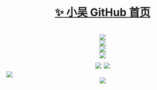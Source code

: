 <h1 align="center">
 <a href="https://github.com/zhang-bcxb">
  <span>✨</span>
  小吴 GitHub 首页</a>
<h1>

<div align="center" style="width:100%;"> <img src="https://profile-counter.glitch.me/yang-tian-hub/count.svg" /> </div>

<div align="center"> <img src="https://readme-typing-svg.herokuapp.com/?lines=欢迎来到我的GitHub!&center=true&font=Roboto&size=27" /></div>

<div align="center" style="width:100%;">
 <img src="https://streak-stats.demolab.com?user=1421788142&theme=dark&locale=zh_Hans" />
</div>


<div align="center" style="width:100%;">
 <img src="https://github-readme-stats.vercel.app/api?username=1421788142&show_icons=true&theme=tokyonight" />
<div>
   <img src="https://camo.githubusercontent.com/7f9333dbc7e21771749e95f4f0bc5b77e7c10d6c0efee69140a6417ccce7987a/68747470733a2f2f696d672e736869656c64732e696f2f7374617469632f76313f6c6162656c3d50726f6772616d266d6573736167653d56756526636f6c6f723d626c7565" data-canonical-src="https://img.shields.io/static/v1?label=Program&amp;message=Vue&amp;color=blue" style="max-width: 100%;">
    <img src="https://camo.githubusercontent.com/7f9333dbc7e21771749e95f4f0bc5b77e7c10d6c0efee69140a6417ccce7987a/68747470733a2f2f696d672e736869656c64732e696f2f7374617469632f76313f6c6162656c3d50726f6772616d266d6573736167653d56756526636f6c6f723d626c7565" data-canonical-src="https://img.shields.io/badge/blue?logo=react&logoColor=%23505050&label=Language&labelColor=%23525252&color=%230F80C1" style="max-width: 100%;">
 </div>
</div>
 <img src="https://github-readme-stats.vercel.app/api/top-langs/?username=1421788142&size_weight=0.5&count_weight=0.5" />
<div align="center"> <img src="https://github-readme-activity-graph.vercel.app/graph?username=1421788142&theme=xcode" /> </div>
